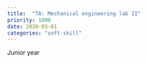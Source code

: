 ```yaml
---
title:  "TA: Mechanical engineering lab II"
priority: 1000
date: 2020-03-01
categories: "soft-skill"
---
```


Junior year 
